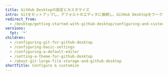 ```yaml
---
title: GitHub Desktopの設定とカスタマイズ
intro: Gitをセットアップし、デフォルトのエディタに接続し、GitHub Desktopをワークフローに適合させるために設定をカスタマイズしてください。
redirect_from:
  - /desktop/getting-started-with-github-desktop/configuring-and-customizing-github-desktop
versions:
  fpt: '*'
children:
  - /configuring-git-for-github-desktop
  - /configuring-basic-settings
  - /configuring-a-default-editor
  - /setting-a-theme-for-github-desktop
  - /about-git-large-file-storage-and-github-desktop
shortTitle: Configure & customize
---
```



